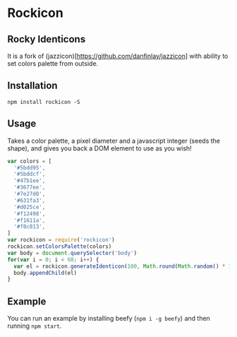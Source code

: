 # Rockicon
## Rocky Identicons

It is a fork of (jazzicon)[https://github.com/danfinlay/jazzicon] with ability to set colors palette from outside.

## Installation

```
npm install rockicon -S
```

## Usage

Takes a color palette, a pixel diameter and a javascript integer (seeds the shape), and gives you back a DOM element to use as you wish!

```javascript
var colors = [
  '#5bdd95',
  '#5bddcf',
  '#47b1ee',
  '#3677ee',
  '#7e27d0',
  '#631fa3',
  '#d025ce',
  '#f12498',
  '#f1611a',
  '#f8c013',
]
var rockicon = require('rockicon')
rockicon.setColorsPalette(colors)
var body = document.querySelector('body')
for(var i = 0; i < 60; i++) {
  var el = rockicon.generateIdenticon(100, Math.round(Math.random() * 10000000))
  body.appendChild(el)
}
```

## Example

You can run an example by installing beefy (`npm i -g beefy`) and then running `npm start`.
